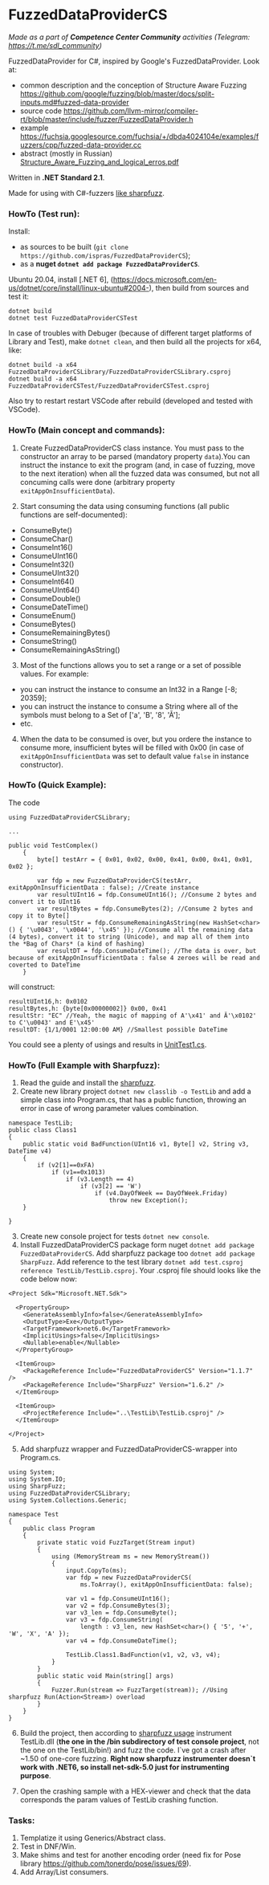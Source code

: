 # FuzzedDataProviderCS

*Made as a part of __Competence Center Community__ activities (Telegram: https://t.me/sdl_community)*

FuzzedDataProvider for C#, inspired by Google's FuzzedDataProvider. Look at: 
- common description and the conception of Structure Aware Fuzzing  https://github.com/google/fuzzing/blob/master/docs/split-inputs.md#fuzzed-data-provider
- source code https://github.com/llvm-mirror/compiler-rt/blob/master/include/fuzzer/FuzzedDataProvider.h
- example https://fuchsia.googlesource.com/fuchsia/+/dbda4024104e/examples/fuzzers/cpp/fuzzed-data-provider.cc
- abstract (mostly in Russian) [Structure_Aware_Fuzzing_and_logical_erros.pdf](Docs/Structure_Aware_Fuzzing_and_logical_erros.pdf) 

Written in **.NET Standard 2.1**.

Made for using with C#-fuzzers [like sharpfuzz](https://github.com/Metalnem/sharpfuzz). 

### HowTo (Test run):

Install:
- as sources to be built (`git clone https://github.com/ispras/FuzzedDataProviderCS`);
- as a **nuget `dotnet add package FuzzedDataProviderCS`**.

Ubuntu 20.04, install [.NET 6], (https://docs.microsoft.com/en-us/dotnet/core/install/linux-ubuntu#2004-), then build from sources and test it:

```
dotnet build
dotnet test FuzzedDataProviderCSTest
```

In case of troubles with Debuger (because of different target platforms of Library and Test), make `dotnet clean`, and then build all the projects for x64, like: 
```
dotnet build -a x64 FuzzedDataProviderCSLibrary/FuzzedDataProviderCSLibrary.csproj
dotnet build -a x64 FuzzedDataProviderCSTest/FuzzedDataProviderCSTest.csproj
```
Also try to restart restart VSCode after rebuild (developed and tested with VSCode).

### HowTo (Main concept and commands):

1. Create FuzzedDataProviderCS class instance. You must pass to the constructor an array to be parsed (mandatory property `data`).You can instruct the instance to exit the program (and, in case of fuzzing, move to the next iteration) when all the fuzzed data was consumed, but not all concuming calls were done (arbitrary property `exitAppOnInsufficientData`).

2. Start consuming the data using consuming functions (all public functions are self-documented):

- ConsumeByte()
- ConsumeChar()
- ConsumeInt16()
- ConsumeUInt16()
- ConsumeInt32()
- ConsumeUInt32()
- ConsumeInt64()
- ConsumeUInt64()
- ConsumeDouble()
- ConsumeDateTime()
- ConsumeEnum()
- ConsumeBytes()
- ConsumeRemainingBytes()
- ConsumeString()
- ConsumeRemainingAsString()

3. Most of the functions allows you to set a range or a set of possible values. For example:
- you can instruct the instance to consume an Int32 in a Range [-8; 20359];
- you can instruct the instance to consume a String where all of the symbols must belong to a Set of ['a', 'B', '8', 'Ă'];
- etc.

4. When the data to be consumed is over, but you ordere the instance to consume more, insufficient bytes will be filled with 0x00 (in case of `exitAppOnInsufficientData` was set to default value `false` in instance constructor).

### HowTo (Quick Example):

The code 

```
using FuzzedDataProviderCSLibrary;

...

public void TestComplex()
    {
        byte[] testArr = { 0x01, 0x02, 0x00, 0x41, 0x00, 0x41, 0x01, 0x02 };
        
        var fdp = new FuzzedDataProviderCS(testArr, exitAppOnInsufficientData : false); //Create instance
        var resultUInt16 = fdp.ConsumeUInt16(); //Consume 2 bytes and convert it to UInt16
        var resultBytes = fdp.ConsumeBytes(2); //Consume 2 bytes and copy it to Byte[]
        var resultStr = fdp.ConsumeRemainingAsString(new HashSet<char>() { '\u0043', '\x0044', '\x45' }); //Consume all the remaining data (4 bytes), convert it to string (Unicode), and map all of them into the *Bag of Chars* (a kind of hashing)
        var resultDT = fdp.ConsumeDateTime(); //The data is over, but because of exitAppOnInsufficientData : false 4 zeroes will be read and coverted to DateTime          
    }

```

will construct:


```
resultUInt16,h: 0x0102
resultBytes,h: {byte[0x00000002]} 0x00, 0x41
resultStr: "EC" //Yeah, the magic of mapping of A'\x41' and Ă'\x0102' to C'\u0043' and E'\x45'
resultDT: {1/1/0001 12:00:00 AM} //Smallest possible DateTime
```

You could see a plenty of usings and results in [UnitTest1.cs](FuzzedDataProviderCSTest/UnitTest1.cs). 

### HowTo (Full Example with Sharpfuzz):

1. Read the guide and install the [sharpfuzz](https://github.com/Metalnem/sharpfuzz#installation).
2. Create new library project `dotnet new classlib -o TestLib` and add a simple class into Program.cs, that has a public function, throwing an error in case of wrong parameter values combination.
```
namespace TestLib;
public class Class1
{
    public static void BadFunction(UInt16 v1, Byte[] v2, String v3, DateTime v4)
    {
        if (v2[1]==0xFA)
            if (v1==0x1013)
                if (v3.Length == 4)
                    if (v3[2] == 'W')
                        if (v4.DayOfWeek == DayOfWeek.Friday)
                            throw new Exception();
    }

}
```
3. Create new console project for tests `dotnet new console`.
4. Install FuzzedDataProviderCS package form nuget `dotnet add package FuzzedDataProviderCS`. Add sharpfuzz package too `dotnet add package SharpFuzz`. Add reference to the test library `dotnet add test.csproj reference TestLib/TestLib.csproj`. Your .csproj file should looks like the code below now:

```
<Project Sdk="Microsoft.NET.Sdk">

  <PropertyGroup>
    <GenerateAssemblyInfo>false</GenerateAssemblyInfo>
    <OutputType>Exe</OutputType>
    <TargetFramework>net6.0</TargetFramework>
    <ImplicitUsings>false</ImplicitUsings>
    <Nullable>enable</Nullable>    
  </PropertyGroup>

  <ItemGroup>
    <PackageReference Include="FuzzedDataProviderCS" Version="1.1.7" />
    <PackageReference Include="SharpFuzz" Version="1.6.2" />
  </ItemGroup>

  <ItemGroup>    
    <ProjectReference Include="..\TestLib\TestLib.csproj" />
  </ItemGroup>

</Project>
```

5. Add sharpfuzz wrapper and FuzzedDataProviderCS-wrapper into Program.cs.
```
using System;
using System.IO;
using SharpFuzz;
using FuzzedDataProviderCSLibrary;
using System.Collections.Generic;

namespace Test
{
    public class Program
    {
        private static void FuzzTarget(Stream input)
        {
            using (MemoryStream ms = new MemoryStream())
            {
                input.CopyTo(ms);
                var fdp = new FuzzedDataProviderCS(
                    ms.ToArray(), exitAppOnInsufficientData: false);

                var v1 = fdp.ConsumeUInt16();
                var v2 = fdp.ConsumeBytes(3);
                var v3_len = fdp.ConsumeByte();
                var v3 = fdp.ConsumeString(
                    length : v3_len, new HashSet<char>() { '5', '+', 'W', 'X', 'A' });
                var v4 = fdp.ConsumeDateTime();
                
                TestLib.Class1.BadFunction(v1, v2, v3, v4);
            }
        }
        public static void Main(string[] args)
        {
            Fuzzer.Run(stream => FuzzTarget(stream)); //Using sharpfuzz Run(Action<Stream>) overload                     
        }
    }
}
```

6. Build the project, then according to [sharpfuzz usage](https://github.com/Metalnem/sharpfuzz#usage) instrument TestLib.dll (**the one in the /bin subdirectory of test console project**, not the one on the TestLib/bin!) and fuzz the code. I\`ve got a crash after ~1.50 of one-core fuzzing. **Right now sharpfuzz instrumenter doesn\`t work with .NET6, so install net-sdk-5.0 just for instrumenting purpose**.

7. Open the crashing sample with a HEX-viewer and check that the data corresponds the param values of TestLib crashing function.




### Tasks:
1. Templatize it using Generics/Abstract class.
2. Test in DNF/Win.
3. Make shims and test for another encoding order (need fix for Pose library https://github.com/tonerdo/pose/issues/69).
4. Add Array/List consumers.
